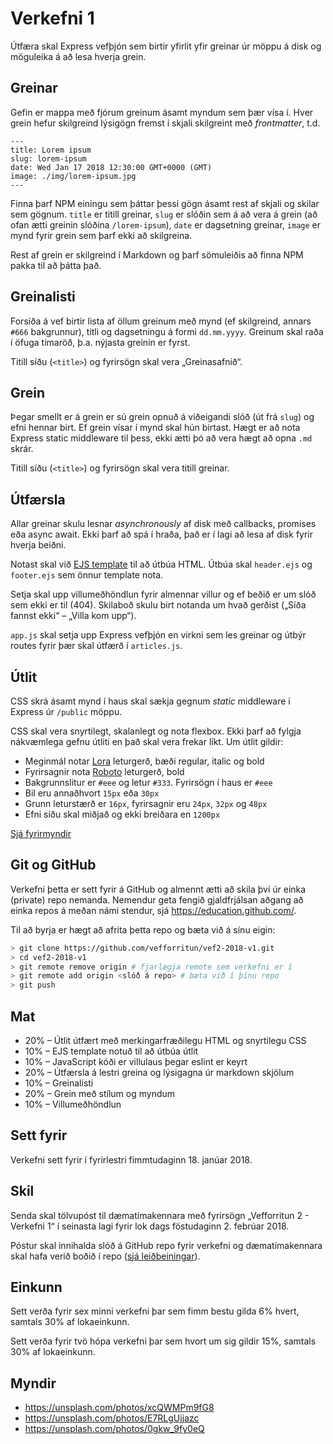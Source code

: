 # Verkefni 1

Útfæra skal Express vefþjón sem birtir yfirlit yfir greinar úr möppu á disk og möguleika á að lesa hverja grein.

## Greinar

Gefin er mappa með fjórum greinum ásamt myndum sem þær vísa í. Hver grein hefur skilgreind lýsigögn fremst í skjali skilgreint með _frontmatter_, t.d.

```
---
title: Lorem ipsum
slug: lorem-ipsum
date: Wed Jan 17 2018 12:30:00 GMT+0000 (GMT)
image: ./img/lorem-ipsum.jpg
---
```

Finna þarf NPM einingu sem þáttar þessi gögn ásamt rest af skjali og skilar sem gögnum. `title` er titill greinar, `slug` er slóðin sem á að vera á grein (að ofan ætti greinin slóðina `/lorem-ipsum`), `date` er dagsetning greinar, `image` er mynd fyrir grein sem þarf ekki að skilgreina.

Rest af grein er skilgreind í Markdown og þarf sömuleiðis að finna NPM pakka til að þátta það.

## Greinalisti

Forsíða á vef birtir lista af öllum greinum með mynd (ef skilgreind, annars `#666` bakgrunnur), titli og dagsetningu á formi `dd.mm.yyyy`. Greinum skal raða í öfuga tímaröð, þ.a. nýjasta greinin er fyrst.

Titill síðu (`<title>`) og fyrirsögn skal vera „Greinasafnið“.

## Grein

Þegar smellt er á grein er sú grein opnuð á viðeigandi slóð (út frá `slug`) og efni hennar birt. Ef grein vísar í mynd skal hún birtast. Hægt er að nota Express static middleware til þess, ekki ætti þó að vera hægt að opna `.md` skrár.

Titill síðu (`<title>`) og fyrirsögn skal vera titill greinar.

## Útfærsla

Allar greinar skulu lesnar _asynchronously_ af disk með callbacks, promises eða async await. Ekki þarf að spá í hraða, það er í lagi að lesa af disk fyrir hverja beiðni.

Notast skal við [EJS template](https://github.com/mde/ejs) til að útbúa HTML. Útbúa skal `header.ejs` og `footer.ejs` sem önnur template nota.

Setja skal upp villumeðhöndlun fyrir almennar villur og ef beðið er um slóð sem ekki er til (404). Skilaboð skulu birt notanda um hvað gerðist („Síða fannst ekki“ – „Villa kom upp“).

`app.js` skal setja upp Express vefþjón en virkni sem les greinar og útbýr routes fyrir þær skal útfærð í `articles.js`.

## Útlit

CSS skrá ásamt mynd í haus skal sækja gegnum _static_ middleware í Express úr `/public` möppu.

CSS skal vera snyrtilegt, skalanlegt og nota flexbox. Ekki þarf að fylgja nákvæmlega gefnu útliti en það skal vera frekar líkt. Um útlit gildir:

* Meginmál notar [Lora](https://fonts.google.com/specimen/Lora) leturgerð, bæði regular, italic og bold
* Fyrirsagnir nota [Roboto](https://fonts.google.com/specimen/Roboto) leturgerð, bold
* Bakgrunnslitur er `#eee` og letur `#333`. Fyrirsögn í haus er `#eee`
* Bil eru annaðhvort `15px` eða `30px`
* Grunn leturstærð er `16px`, fyrirsagnir eru `24px`, `32px` og `48px`
* Efni síðu skal miðjað og ekki breiðara en `1200px`

[Sjá fyrirmyndir](/layout/README.md)

## Git og GitHub

Verkefni þetta er sett fyrir á GitHub og almennt ætti að skila því úr einka (private) repo nemanda. Nemendur geta fengið gjaldfrjálsan aðgang að einka repos á meðan námi stendur, sjá https://education.github.com/.

Til að byrja er hægt að afrita þetta repo og bæta við á sínu eigin:

```bash
> git clone https://github.com/vefforritun/vef2-2018-v1.git
> cd vef2-2018-v1
> git remote remove origin # fjarlægja remote sem verkefni er í
> git remote add origin <slóð á repo> # bæta við í þínu repo
> git push
```

## Mat

* 20% – Útlit útfært með merkingarfræðilegu HTML og snyrtilegu CSS
* 10% – EJS template notuð til að útbúa útlit
* 10% – JavaScript kóði er villulaus þegar eslint er keyrt
* 20% – Útfærsla á lestri greina og lýsigagna úr markdown skjölum
* 10% – Greinalisti
* 20% – Grein með stílum og myndum
* 10% – Villumeðhöndlun

## Sett fyrir

Verkefni sett fyrir í fyrirlestri fimmtudaginn 18. janúar 2018.

## Skil

Senda skal tölvupóst til dæmatímakennara með fyrirsögn „Vefforritun 2 - Verkefni 1“ í seinasta lagi fyrir lok dags föstudaginn 2. febrúar 2018.

Póstur skal innihalda slóð á GitHub repo fyrir verkefni og dæmatímakennara skal hafa verið boðið í repo ([sjá leiðbeiningar](https://help.github.com/articles/inviting-collaborators-to-a-personal-repository/)).

## Einkunn

Sett verða fyrir sex minni verkefni þar sem fimm bestu gilda 6% hvert, samtals 30% af lokaeinkunn.

Sett verða fyrir tvö hópa verkefni þar sem hvort um sig gildir 15%, samtals 30% af lokaeinkunn.

## Myndir

* https://unsplash.com/photos/xcQWMPm9fG8
* https://unsplash.com/photos/E7RLgUjjazc
* https://unsplash.com/photos/0gkw_9fy0eQ
